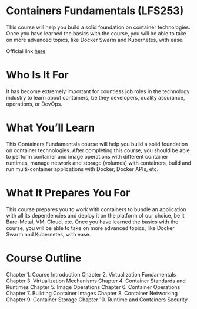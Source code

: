 # Containers Fundamentals (LFS253)

This course will help you build a solid foundation on container technologies. Once you have learned the basics with the course, you will be able to take on more advanced topics, like Docker Swarm and Kubernetes, with ease.

Official link [here](https://trainingportal.linuxfoundation.org/courses/containers-fundamentals-lfs253)

# Who Is It For

It has become extremely important for countless job roles in the technology industry to learn about containers, be they developers, quality assurance, operations, or DevOps.

# What You’ll Learn

This Containers Fundamentals course will help you build a solid foundation on container technologies. After completing this course, you should be able to perform container and image operations with different container runtimes, manage network and storage (volumes) with containers, build and run multi-container applications with Docker, Docker APIs, etc.

# What It Prepares You For

This course prepares you to work with containers to bundle an application with all its dependencies and deploy it on the platform of our choice, be it Bare-Metal, VM, Cloud, etc. Once you have learned the basics with the course, you will be able to take on more advanced topics, like Docker Swarm and Kubernetes, with ease.

# Course Outline

Chapter 1. Course Introduction
Chapter 2. Virtualization Fundamentals
Chapter 3. Virtualization Mechanisms
Chapter 4. Container Standards and Runtimes
Chapter 5. Image Operations
Chapter 6. Container Operations
Chapter 7. Building Container Images
Chapter 8. Container Networking
Chapter 9. Container Storage
Chapter 10. Runtime and Containers Security